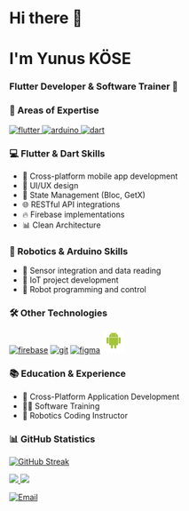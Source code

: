 <h1 align="left">Hi there 👋</h1>
<h1 align="left">I'm Yunus KÖSE</h1>
<h3 align="left">Flutter Developer & Software Trainer 🚀</h3>

### 🎯 Areas of Expertise
<p align="left">
  <a href="https://flutter.dev" target="_blank" rel="noreferrer">
    <img src="https://www.vectorlogo.zone/logos/flutterio/flutterio-icon.svg" alt="flutter" width="50" height="50"/>
  </a>
  <a href="https://www.arduino.cc/" target="_blank" rel="noreferrer">
    <img src="https://cdn.worldvectorlogo.com/logos/arduino-1.svg" alt="arduino" width="50" height="50"/>
  </a>
  <a href="https://dart.dev" target="_blank" rel="noreferrer">
    <img src="https://www.vectorlogo.zone/logos/dartlang/dartlang-icon.svg" alt="dart" width="50" height="50"/>
  </a>
</p>

### 💻 Flutter & Dart Skills
- 📱 Cross-platform mobile app development
- 🎨 UI/UX design 
- 🔄 State Management (Bloc, GetX)
- 🌐 RESTful API integrations
- 🔥 Firebase implementations
- 📊 Clean Architecture

### 🤖 Robotics & Arduino Skills
- 🔌 Sensor integration and data reading
- 📡 IoT project development
- 🤖 Robot programming and control

### 🛠️ Other Technologies
<p align="left">
<a href="https://firebase.google.com/" target="_blank" rel="noreferrer"><img src="https://www.vectorlogo.zone/logos/firebase/firebase-icon.svg" alt="firebase" width="40" height="40"/></a>
<a href="https://git-scm.com/" target="_blank" rel="noreferrer"><img src="https://www.vectorlogo.zone/logos/git-scm/git-scm-icon.svg" alt="git" width="40" height="40"/></a>
<a href="https://www.figma.com/" target="_blank" rel="noreferrer"><img src="https://www.vectorlogo.zone/logos/figma/figma-icon.svg" alt="figma" width="40" height="40"/></a>
<a href="https://developer.android.com" target="_blank" rel="noreferrer"><img src="https://raw.githubusercontent.com/devicons/devicon/master/icons/android/android-original-wordmark.svg" alt="android" width="40" height="40"/></a>
</p>

### 📚 Education & Experience
- 💼 Cross-Platform Application Development
- 👨‍🏫 Software Training
- 🤖 Robotics Coding Instructor

### 📊 GitHub Statistics
[![GitHub Streak](https://streak-stats.demolab.com?user=koseeYunus&theme=tokyonight&hide_border=true&date_format=j%20M%5B%20Y%5D)](https://git.io/streak-stats)

<a href="https://github.com/koseeYunus">
  <img height="180em" src="https://github-readme-stats-eight-theta.vercel.app/api?username=koseeYunus&show_icons=true&theme=tokyonight&include_all_commits=true&count_private=true"/>
  <img height="180em" src="https://github-readme-stats-eight-theta.vercel.app/api/top-langs/?username=koseeYunus&layout=compact&langs_count=8&theme=tokyonight"/>
</a>

<p align="left">
  <a href="mailto:kose.yunus.55@gmail.com">
    <img src="https://img.shields.io/badge/Email-Contact%20Me-blue?style=for-the-badge&logo=gmail" alt="Email"/>
  </a>
</p>
